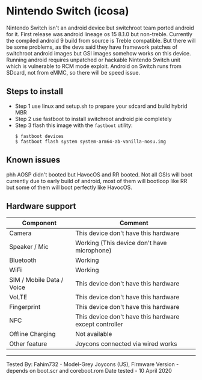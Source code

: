 # Nintendo Switch (icosa)

Nintendo Switch isn't an android device but switchroot team ported android for it. First release was android lineage os 15 8.1.0 but non-treble. Currently the compiled android 9 build from source is Treble compatible. But there will be some problems, as the devs said they have framework patches of switchroot android images but GSI images somehow works on this device. Running android requires unpatched or hackable Nintendo Switch unit which is vulnerable to RCM mode exploit. Android on Switch runs from SDcard, not from eMMC, so there will be speed issue.

## Steps to install

* Step 1
    use linux and setup.sh to prepare your sdcard and build hybrid MBR
* Step 2
    use fastboot to install switchroot android pie completely
* Step 3 flash this image with the `fastboot` utility:
    ```
    $ fastboot devices
    $ fastboot flash system system-arm64-ab-vanilla-nosu.img
    ```
    
## Known issues
phh AOSP didn't booted but HavocOS and RR booted. Not all GSIs will boot currently due to early build of android, most of them will bootloop like RR but some of them will boot perfectly like HavocOS.

## Hardware support

| Component                 |      Comment                                              |
|---------------------------|-----------------------------------------------------------|
| Camera                    | This device don't have this hardware                      |
| Speaker / Mic             | Working (This device don't have microphone)               |
| Bluetooth                 | Working                                                   |
| WiFi                      | Working                                                   |
| SIM / Mobile Data / Voice | This device don't have this hardware                      |
| VoLTE                     | This device don't have this hardware                      |
| Fingerprint               | This device don't have this hardware                      |
| NFC                       | This device don't have this hardware except controller                                                    |
| Offline Charging          | Not available                                             |
| Other feature             | Joycons connected via wired works                         |
---

Tested By: Fahim732 - Model-Grey Joycons (US), Firmware Version - depends on boot.scr and coreboot.rom Date tested - 10 April 2020